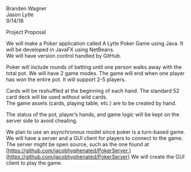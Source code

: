 Branden Wagner  
Jason Lytle  
9/14/16    

Project Proposal    

We will make a Poker application called A Lytle Poker Game using Java.  It will be developed in JavaFX using NetBeans.  
We will have version control handled by GitHub.    

Poker will include rounds of betting until one person walks away with the total pot.  We will have 2 game modes. 
The game will end when one player has won the entire pot. It will support 2-5 players.    

Cards will be reshuffled at the beginning of each hand.  The standard 52 card deck will be used without wild cards.  
The game assets (cards, playing table, etc.) are to be created by hand.    

The status of the pot, player’s hands, and game logic will be kept on the server side to avoid cheating.    

We plan to use an asynchronous model since poker is a turn-based game. We will have a server and a GUI client for players to connect to the game. The server might be open source, such as the one found at [https://github.com/jacobhyphenated/PokerServer.](https://github.com/jacobhyphenated/PokerServer) We will create the GUI client to play the game.
